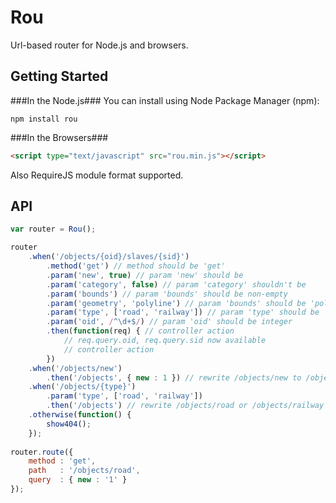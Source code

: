 Rou
===

Url-based router for Node.js and browsers.

Getting Started
---------------
###In the Node.js###
You can install using Node Package Manager (npm):

    npm install rou

###In the Browsers###
```html
<script type="text/javascript" src="rou.min.js"></script>
```
Also RequireJS module format supported.

API
---
````javascript
var router = Rou();

router
    .when('/objects/{oid}/slaves/{sid}')
        .method('get') // method should be 'get'
        .param('new', true) // param 'new' should be
        .param('category', false) // param 'category' shouldn't be
        .param('bounds') // param 'bounds' should be non-empty
        .param('geometry', 'polyline') // param 'bounds' should be 'polyline'
        .param('type', ['road', 'railway']) // param 'type' should be 'road' or 'railway'
        .param('oid', /^\d+$/) // param 'oid' should be integer
        .then(function(req) { // controller action
            // req.query.oid, req.query.sid now available
            // controller action
        })
    .when('/objects/new')
        .then('/objects', { new : 1 }) // rewrite /objects/new to /objects/?new=1
    .when('/objects/{type}')
        .param('type', ['road', 'railway'])
        .then('/objects') // rewrite /objects/road or /objects/railway to /objects/?type=road or /objects/?type=railway
    .otherwise(function() {
        show404();
    });
    
router.route({
    method : 'get',
    path   : '/objects/road',    
    query  : { new : '1' }    
});
````
